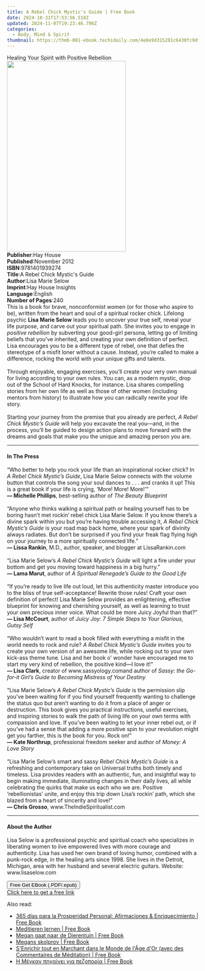 ```yaml
---
title: A Rebel Chick Mystic's Guide | Free Book
date: 2024-10-31T17:53:56.518Z
updated: 2024-11-07T19:23:46.796Z
categories:
  - Body, Mind & Spirit
thumbnail: https://thmb-001-ebook.techidaily.com/4e8e9d315281c6430fc9df9254cec13d79363f650186c547c022f2020a27ac66.jpg
---
```

<main id="book-container">
  <div class="flex flex-col">
    <div class="book-brief flex-1 py-6 px-4 sm:p-6 md:py-10 md:px-8">
      <!-- brief-->
      <div class="book-brief-main">
        Healing Your Spirit with Positive Rebellion
      </div>
    </div>
    <div
      class="book-meta-info flex-1 grid gap-4 col-start-1 col-end-3 row-start-1 sm:mb-6 sm:grid-cols-4 lg:gap-6 lg:col-start-2 lg:row-end-6 lg:row-span-6 lg:mb-0"
    >
      <div
        class="book-meta-info-left place-content-center mt-4 p-4 text-sm leading-6 col-start-2 col-span-2 dark:text-slate-400"
      >
        <img
          class="w-full h-500 object-cover rounded-lg sm:h-255 sm:col-span-2 lg:col-span-full"
          src="https://img-001-ebook.techidaily.com/12883f41d5ed61e5803547b2f76fbb132ff16ec67b06fa197be0be8d35613390.jpg"
          alt=""
          width="312"
          height="500"
        />
      </div>
      <div
        class="book-meta-info-right mt-2 col-start-1 row-start-2 col-span-3 self-center"
      >
        <!-- meta data  -->
        <div class="flex flex-col px-4 md:px-8">
          <div class="flex-1">
            <strong>Publisher</strong>:<span class="px-2">Hay House</span>
          </div>
          <div class="flex-1">
            <strong>Published</strong>:<span class="px-2">November 2012</span>
          </div>
          <div class="flex-1">
            <strong>ISBN</strong>:<span class="px-2">9781401939274</span>
          </div>
          <div class="flex-1">
            <strong>Title</strong>:<span class="px-2"
              >A Rebel Chick Mystic&#39;s Guide</span
            >
          </div>
          <div class="flex-1">
            <strong>Author</strong>:<span class="px-2">Lisa Marie Selow</span>
          </div>
          <div class="flex-1">
            <strong>Imprint</strong>:<span class="px-2"
              >Hay House Insights</span
            >
          </div>
          <div class="flex-1">
            <strong>Language</strong>:<span class="px-2">English</span>
          </div>
          <div class="flex-1">
            <strong>Number of Pages</strong>:<span class="px-2">240</span>
          </div>
        </div>
      </div>
    </div>
    <div class="book-description flex-1 py-6 px-4 sm:p-6 md:py-10 md:px-8">
      <div class="book-description-main">
        <div accordion-content="" id="description">
          This is a book for brave, nonconformist women (or for those who aspire
          to be), written from the heart and soul of a spiritual rocker chick.
          Lifelong psychic <b>Lisa Marie Selow</b> leads you to uncover your
          true self, reveal your life purpose, and carve out your spiritual
          path. She invites you to engage in <i>positive rebellion</i> by
          subverting your good-girl persona, letting go of limiting beliefs that
          you’ve inherited, and creating your own definition of perfect. Lisa
          encourages you to be a different type of rebel, one that defies the
          stereotype of a misfit loner without a cause. Instead, you’re called
          to make a difference, rocking the world with your unique gifts and
          talents.<br /><br />Through enjoyable, engaging exercises, you’ll
          create your very own manual for living according to your own rules.
          You can, as a modern mystic, drop out of the School of Hard Knocks,
          for instance. Lisa shares compelling stories from her own life as well
          as those of other women (including mentors from history) to illustrate
          how you can radically rewrite your life story.<br /><br />Starting
          your journey from the premise that you already are perfect,
          <i>A Rebel Chick Mystic’s Guide</i> will help you excavate the real
          you—and, in the process, you’ll be guided to design action plans to
          move forward with the dreams and goals that make you the unique and
          amazing person you are.
        </div>
        <div class="accordion-fader"></div>
      </div>
    </div>
    <div class="book-excerpts flex-1 py-6 px-4 sm:p-6 md:py-10 md:px-8">
      <!-- excerpts-->
      <div class="book-excerpts-main">
        <hr />
        <h4 class="placeholder placeholder-heading">
          <span>In The Press</span>
        </h4>
        <p>
          “Who better to help you rock your life than an inspirational rocker
          chick? In <i>A Rebel Chick Mystic’s Guide</i>,&nbsp;Lisa Marie Selow
          connects with the volume button that controls the song your soul
          dances to . . . and cranks it up! This is a great book if your life is
          crying, ‘More! More! More!’”<br /><b>— Michelle Phillips</b>,
          best-selling author of <i>The Beauty Blueprint</i><br /><br />“Anyone
          who thinks walking a spiritual path or healing yourself has to be
          boring hasn’t met rockin’ rebel chick Lisa Marie Selow. If you know
          there’s a divine spark within you but you’re having trouble accessing
          it, <i>A Rebel Chick Mystic’s Guide</i> is your road map back home,
          where your spark of divinity always radiates. But don’t be surprised
          if you find your freak flag flying high on your journey to a more
          spiritually connected life.” <br /><b>— Lissa Rankin</b>, M.D.,
          author, speaker, and blogger at LissaRankin.com<br /><br />“Lisa Marie
          Selow’s <i>A Rebel Chick Mystic’s Guide&nbsp;</i>will light a fire
          under your bottom and get you moving toward happiness in a big
          hurry.”<br /><b>— Lama Marut</b>, author of&nbsp;<i
            >A Spiritual Renegade’s Guide to the Good Life</i
          ><br /><br />“If you’re ready to live life out loud, let this
          authenticity master introduce you to the bliss of true
          self-acceptance! Rewrite those rules! Craft your own definition of
          perfect! Lisa Marie Selow provides an enlightening, effective
          blueprint for knowing and cherishing yourself, as well as learning to
          trust your own precious inner voice. What could be more Juicy Joyful
          than that?”<br /><b>— Lisa McCourt</b>, author of
          <i>Juicy Joy: 7 Simple Steps to Your Glorious, Gutsy Self</i
          ><br /><br />“Who wouldn’t want to read a book filled with everything
          a misfit in the world needs to rock and rule?
          <i>A Rebel Chick Mystic’s Guide </i>invites you to create your own
          version of an awesome life, while rocking out to your own kick-ass
          theme tune. Lisa and her book o’ wonder have encouraged me to start my
          very kind of rebellion, the positive kind—I love it!”<br /><b
            >— Lisa Clark</b
          >, creator of www.sassyology.comand author of
          <i
            >Sassy: the Go-for-it Girl’s Guide to Becoming Mistress of Your
            Destiny</i
          ><br /><br />“Lisa Marie Selow’s
          <i>A Rebel Chick Mystic’s Guide&nbsp;</i>is the permission slip you’ve
          been waiting for if you find yourself frequently wanting to challenge
          the status quo but aren’t wanting to do it from a place of anger or
          destruction. This book gives you practical instructions, useful
          exercises, and inspiring stories to walk the path of living life on
          your own terms with compassion and love. If you’ve been waiting to let
          your inner rebel out, or if you’ve had a sense that adding a more
          positive spin to your revolution might get you farther, this is the
          book for you. Rock on!” <br /><b>— Kate Northrup</b>, professional
          freedom seeker and author of <i>Money: A Love Story</i
          ><br /><br />“Lisa Marie Selow’s smart and sassy
          <i>Rebel Chick Mystic’s Guide</i> is a refreshing and contemporary
          take on Universal truths both timely and timeless. Lisa provides
          readers with an authentic, fun, and insightful way to begin making
          immediate, illuminating changes in their daily lives, all while
          celebrating the quirks that make us each who we are. Positive
          ‘rebellionistas’ unite, and enjoy this trip down Lisa’s rockin’ path,
          which she blazed from a heart of sincerity and love!”<br /><b
            >— Chris Grosso</b
          >, www.TheIndieSpiritualist.com
        </p>
      </div>
    </div>
    <div class="book-about-author flex-1 py-6 px-4 sm:p-6 md:py-10 md:px-8">
      <!-- about author-->
      <div class="book-main-author-main">
        <hr />
        <h4 class="placeholder placeholder-heading">
          <span>About the Author</span>
        </h4>
        <p>
          Lisa Selow is a professional psychic and spiritual coach who
          specializes in liberating women to live empowered lives with more
          courage and authenticity. Lisa has used her own brand of loving humor,
          combined with a punk-rock edge, in the healing arts since 1998. She
          lives in the Detroit, Michigan, area with her husband and several
          electric guitars. Website: www.lisaselow.com
        </p>
      </div>
    </div>
    <div class="book-free-get flex-1 py-6 px-4 sm:p-6 md:py-10 md:px-8">
      <button
        id="btn-free-get"
        class="bg-blue-500 hover:bg-blue-700 text-white font-bold py-2 px-4 rounded"
      >
        Free Get EBook (.PDF/.epub)
      </button>
      <div id="countdown-display" class="px-2 text-lg mt-2"></div>
      <a
        id="free-link"
        class="hidden bg-blue-500 hover:bg-blue-700 text-white font-bold py-2 px-4 rounded"
        href="https://www.ebooks.com/en-us/book/96317084/a-rebel-chick-mystic-s-guide/lisa-marie-selow/"
        target="_blank"
        >Click here to get a free link</a
      >
    </div>
    <script>
      let countdownTime = 0;
      let countdownInterval = null;
      document
        .getElementById('btn-free-get')
        .addEventListener('click', startCountdown);
      function startCountdown() {
        countdownTime = new Date().getTime() + 60000 * 3;
        countdownInterval = setInterval(updateCountdown, 1000);
        document.getElementById('btn-free-get').disabled = true;
        document
          .getElementById('btn-free-get')
          .classList.add('bg-gray-500', 'cursor-not-allowed');
      }
      function updateCountdown() {
        let currentTime = new Date().getTime();
        let timeLeft = countdownTime - currentTime;
        let secondsLeft = Math.floor(timeLeft / 1000);
        document.getElementById('countdown-display').innerHTML =
          `Remaining time: ${secondsLeft} seconds.`;
        if (secondsLeft <= 0) {
          clearInterval(countdownInterval);
          document.getElementById('btn-free-get').classList.add('hidden');
          document.getElementById('free-link').classList.remove('hidden');
          document.getElementById('countdown-display').innerHTML = '';
        }
      }
    </script>
  </div>
</main>

<ins class="adsbygoogle"
      style="display:block"
      data-ad-client="ca-pub-7571918770474297"
      data-ad-slot="8358498916"
      data-ad-format="auto"
      data-full-width-responsive="true"></ins>
    

<span class="atpl-alsoreadstyle">Also read:</span>
<div><ul>
<li><a href="https://novels-ebooks.techidaily.com/210129594-9781071564530-365-dias-para-la-prosperidad-personal-afirmaciones-enriquecimiento/"><u>365 días para la Prosperidad Personal: Afirmaciones & Enriquecimiento | Free Book</u></a></li>
<li><a href="https://novels-ebooks.techidaily.com/210129583-9781071549704-meditieren-lernen/"><u>Meditieren lernen | Free Book</u></a></li>
<li><a href="https://novels-ebooks.techidaily.com/210129649-9781071564806-megan-gaat-naar-de-dierentuin/"><u>Megan gaat naar de Dierentuin | Free Book</u></a></li>
<li><a href="https://novels-ebooks.techidaily.com/210129497-9781071566169-megans-skolprov/"><u>Megans skolprov | Free Book</u></a></li>
<li><a href="https://novels-ebooks.techidaily.com/210129560-9781071564240-senrichir-tout-en-marchant-dans-le-monde-de-lage-dor-avec-des-commentaires-de-meditation/"><u>S'Enrichir tout en Marchant dans le Monde de l'Âge d'Or (avec des Commentaires de Méditation) | Free Book</u></a></li>
<li><a href="https://novels-ebooks.techidaily.com/210129652-9781071566152-h-megkan-phgainei-gia-pezoporia/"><u>Η Μέγκαν πηγαίνει για πεζοπορία | Free Book</u></a></li>
</ul></div>

